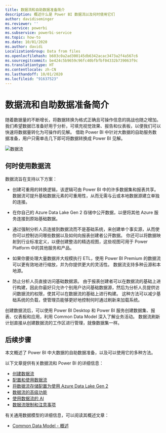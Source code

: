 ```yaml
---
title: 数据流和自助数据准备简介
description: 概述什么是 Power BI 数据流以及何时使用它们
author: davidiseminger
ms.reviewer: ''
ms.service: powerbi
ms.subservice: powerbi-service
ms.topic: how-to
ms.date: 10/01/2020
ms.author: davidi
LocalizationGroup: Data from files
ms.openlocfilehash: b603c0a2ad300145db6342acac3473a2f4a567c6
ms.sourcegitcommit: be424c5b9659c96fc40bfbfbf04332b739063f9c
ms.translationtype: HT
ms.contentlocale: zh-CN
ms.lasthandoff: 10/01/2020
ms.locfileid: "91637523"
---
```

# <a name="introduction-to-dataflows-and-self-service-data-prep"></a>数据流和自助数据准备简介

随着数据量的不断增长，将数据转换为格式正确且可操作信息的挑战也随之增加。 我们希望数据已准备好用于分析，可填充视觉效果、报告和仪表板，以便我们可以快速将数据量转化为可操作的见解。 借助 Power BI 中针对大数据的自助服务数据准备，用户只需单击几下即可将数据转换成 Power BI 见解。

![数据流](media/dataflows-introduction-self-service-flow.png)

## <a name="when-to-use-dataflows"></a>何时使用数据流

数据流旨在支持以下方案：

* 创建可重用的转换逻辑，该逻辑可由 Power BI 中的许多数据集和报表共享。 数据流可提升基础数据元素的可重用性，从而无需与云或本地数据源建立单独的连接。

* 在你自己的 Azure Data Lake Gen 2 存储中公开数据，以便将其他 Azure 服务连接到原始基础数据。

* 通过强制分析人员连接到数据流而不是基础系统，来创建单个事实源，从而使你可以控制访问哪些数据以及如何向报表创建者公开数据。 你还可以将数据映射到行业标准定义，以便创建整洁的精选视图，这些视图可用于 Power Platform 中的其他服务和产品。

* 如果你要处理大量数据并大规模执行 ETL，使用 Power BI Premium 的数据流可以更有效地进行缩放，并为你提供更大的灵活性。 数据流支持多种云源和本地源。 

* 防止分析人员直接访问基础数据源。 由于报表创建者可以在数据流的基础上进行构建，因此你最好只允许个别用户访问基础数据源，然后为分析人员提供访问数据流的权限，使其可以在数据流的基础上进行构建。 这种方法可以减少基础系统的负载，使管理员能够更好地控制何时通过刷新来加载系统。

创建数据流后，可以使用 Power BI Desktop 和 Power BI 服务创建数据集、报表、仪表板和应用，利用 Common Data Model 深入了解业务活动。 数据流刷新计划直接从创建数据流的工作区进行管理，就像数据集一样。

## <a name="next-steps"></a>后续步骤
本文概述了 Power BI 中大数据的自助数据准备，以及可以使用它的多种方法。 

以下文章提供有关数据流和 Power BI 的详细信息：

* [创建数据流](dataflows-create.md)
* [配置和使用数据流](dataflows-configure-consume.md)
* [将数据流存储配置为使用 Azure Data Lake Gen 2](dataflows-azure-data-lake-storage-integration.md)
* [数据流的高级功能](dataflows-premium-features.md)
* [使用数据流的 AI](dataflows-machine-learning-integration.md)
* [数据流限制和注意事项](dataflows-features-limitations.md)


有关通用数据模型的详细信息，可以阅读其概述文章：
* [Common Data Model - 概述](https://docs.microsoft.com/powerapps/common-data-model/overview)